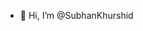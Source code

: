 - 👋 Hi, I’m @SubhanKhurshid

<!---
SubhanKhurshid/SubhanKhurshid is a ✨ special ✨ repository because its `README.md` (this file) appears on your GitHub profile.
You can click the Preview link to take a look at your changes.
--->
